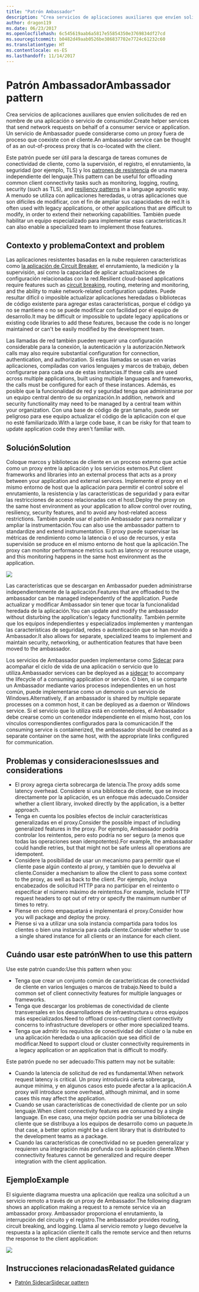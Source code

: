 ```yaml
---
title: "Patrón Ambassador"
description: "Crea servicios de aplicaciones auxiliares que envíen solicitudes de red en nombre de una aplicación o servicio de consumidor."
author: dragon119
ms.date: 06/23/2017
ms.openlocfilehash: 6c545619aab6a5817e55854350e3769834df27cd
ms.sourcegitcommit: b0482d49aab0526be386837702e7724c61232c60
ms.translationtype: HT
ms.contentlocale: es-ES
ms.lasthandoff: 11/14/2017
---
```

# <a name="ambassador-pattern"></a><span data-ttu-id="62f82-103">Patrón Ambassador</span><span class="sxs-lookup"><span data-stu-id="62f82-103">Ambassador pattern</span></span>

<span data-ttu-id="62f82-104">Crea servicios de aplicaciones auxiliares que envíen solicitudes de red en nombre de una aplicación o servicio de consumidor.</span><span class="sxs-lookup"><span data-stu-id="62f82-104">Create helper services that send network requests on behalf of a consumer service or application.</span></span> <span data-ttu-id="62f82-105">Un servicio de Ambassador puede considerarse como un proxy fuera de proceso que coexiste con el cliente.</span><span class="sxs-lookup"><span data-stu-id="62f82-105">An ambassador service can be thought of as an out-of-process proxy that is co-located with the client.</span></span>

<span data-ttu-id="62f82-106">Este patrón puede ser útil para la descarga de tareas comunes de conectividad de cliente, como la supervisión, el registro, el enrutamiento, la seguridad (por ejemplo, TLS) y los [patrones de resistencia][resiliency-patterns] de una manera independiente del lenguaje.</span><span class="sxs-lookup"><span data-stu-id="62f82-106">This pattern can be useful for offloading common client connectivity tasks such as monitoring, logging, routing, security (such as TLS), and [resiliency patterns][resiliency-patterns] in a language agnostic way.</span></span> <span data-ttu-id="62f82-107">A menudo se utiliza con aplicaciones heredadas, u otras aplicaciones que son difíciles de modificar, con el fin de ampliar sus capacidades de red.</span><span class="sxs-lookup"><span data-stu-id="62f82-107">It is often used with legacy applications, or other applications that are difficult to modify, in order to extend their networking capabilities.</span></span> <span data-ttu-id="62f82-108">También puede habilitar un equipo especializado para implementar esas características.</span><span class="sxs-lookup"><span data-stu-id="62f82-108">It can also enable a specialized team to implement those features.</span></span>

## <a name="context-and-problem"></a><span data-ttu-id="62f82-109">Contexto y problema</span><span class="sxs-lookup"><span data-stu-id="62f82-109">Context and problem</span></span>

<span data-ttu-id="62f82-110">Las aplicaciones resistentes basadas en la nube requieren características como [la aplicación de Circuit Breaker][circuit-breaker], el enrutamiento, la medición y la supervisión, así como la capacidad de aplicar actualizaciones de configuración relacionadas con la red.</span><span class="sxs-lookup"><span data-stu-id="62f82-110">Resilient cloud-based applications require features such as [circuit breaking][circuit-breaker], routing, metering and monitoring, and the ability to make network-related configuration updates.</span></span> <span data-ttu-id="62f82-111">Puede resultar difícil o imposible actualizar aplicaciones heredadas o bibliotecas de código existente para agregar estas características, porque el código ya no se mantiene o no se puede modificar con facilidad por el equipo de desarrollo.</span><span class="sxs-lookup"><span data-stu-id="62f82-111">It may be difficult or impossible to update legacy applications or existing code libraries to add these features, because the code is no longer maintained or can't be easily modified by the development team.</span></span>

<span data-ttu-id="62f82-112">Las llamadas de red también pueden requerir una configuración considerable para la conexión, la autenticación y la autorización.</span><span class="sxs-lookup"><span data-stu-id="62f82-112">Network calls may also require substantial configuration for connection, authentication, and authorization.</span></span> <span data-ttu-id="62f82-113">Si estas llamadas se usan en varias aplicaciones, compiladas con varios lenguajes y marcos de trabajo, deben configurarse para cada una de estas instancias.</span><span class="sxs-lookup"><span data-stu-id="62f82-113">If these calls are used across multiple applications, built using multiple languages and frameworks, the calls must be configured for each of these instances.</span></span> <span data-ttu-id="62f82-114">Además, es posible que la funcionalidad de red y seguridad tenga que administrarse por un equipo central dentro de su organización.</span><span class="sxs-lookup"><span data-stu-id="62f82-114">In addition, network and security functionality may need to be managed by a central team within your organization.</span></span> <span data-ttu-id="62f82-115">Con una base de código de gran tamaño, puede ser peligroso para ese equipo actualizar el código de la aplicación con el que no esté familiarizado.</span><span class="sxs-lookup"><span data-stu-id="62f82-115">With a large code base, it can be risky for that team to update application code they aren't familiar with.</span></span>

## <a name="solution"></a><span data-ttu-id="62f82-116">Solución</span><span class="sxs-lookup"><span data-stu-id="62f82-116">Solution</span></span>

<span data-ttu-id="62f82-117">Coloque marcos y bibliotecas de cliente en un proceso externo que actúe como un proxy entre la aplicación y los servicios externos.</span><span class="sxs-lookup"><span data-stu-id="62f82-117">Put client frameworks and libraries into an external process that acts as a proxy between your application and external services.</span></span> <span data-ttu-id="62f82-118">Implemente el proxy en el mismo entorno de host que la aplicación para permitir el control sobre el enrutamiento, la resistencia y las características de seguridad y para evitar las restricciones de acceso relacionadas con el host.</span><span class="sxs-lookup"><span data-stu-id="62f82-118">Deploy the proxy on the same host environment as your application to allow control over routing, resiliency, security features, and to avoid any host-related access restrictions.</span></span> <span data-ttu-id="62f82-119">También puede usar el patrón Ambassador para normalizar y ampliar la instrumentación.</span><span class="sxs-lookup"><span data-stu-id="62f82-119">You can also use the ambassador pattern to standardize and extend instrumentation.</span></span> <span data-ttu-id="62f82-120">El proxy puede supervisar las métricas de rendimiento como la latencia o el uso de recursos, y esta supervisión se produce en el mismo entorno de host que la aplicación.</span><span class="sxs-lookup"><span data-stu-id="62f82-120">The proxy can monitor performance metrics such as latency or resource usage, and this monitoring happens in the same host environment as the application.</span></span>

![](./_images/ambassador.png)

<span data-ttu-id="62f82-121">Las características que se descargan en Ambassador pueden administrarse independientemente de la aplicación.</span><span class="sxs-lookup"><span data-stu-id="62f82-121">Features that are offloaded to the ambassador can be managed independently of the application.</span></span> <span data-ttu-id="62f82-122">Puede actualizar y modificar Ambassador sin tener que tocar la funcionalidad heredada de la aplicación.</span><span class="sxs-lookup"><span data-stu-id="62f82-122">You can update and modify the ambassador without disturbing the application's legacy functionality.</span></span> <span data-ttu-id="62f82-123">También permite que los equipos independientes y especializados implementen y mantengan las características de seguridad, redes o autenticación que se han movido a Ambassador.</span><span class="sxs-lookup"><span data-stu-id="62f82-123">It also allows for separate, specialized teams to implement and maintain security, networking, or authentication features that have been moved to the ambassador.</span></span>

<span data-ttu-id="62f82-124">Los servicios de Ambassador pueden implementarse como [Sidecar][sidecar] para acompañar el ciclo de vida de una aplicación o servicio que lo utiliza.</span><span class="sxs-lookup"><span data-stu-id="62f82-124">Ambassador services can be deployed as a [sidecar][sidecar] to accompany the lifecycle of a consuming application or service.</span></span> <span data-ttu-id="62f82-125">O bien, si se comparte un Ambassador mediante varios procesos independientes en un host común, puede implementarse como un demonio o un servicio de Windows.</span><span class="sxs-lookup"><span data-stu-id="62f82-125">Alternatively, if an ambassador is shared by multiple separate processes on a common host, it can be deployed as a daemon or Windows service.</span></span> <span data-ttu-id="62f82-126">Si el servicio que lo utiliza está en contenedores, el Ambassador debe crearse como un contenedor independiente en el mismo host, con los vínculos correspondientes configurados para la comunicación.</span><span class="sxs-lookup"><span data-stu-id="62f82-126">If the consuming service is containerized, the ambassador should be created as a separate container on the same host, with the appropriate links configured for communication.</span></span>

## <a name="issues-and-considerations"></a><span data-ttu-id="62f82-127">Problemas y consideraciones</span><span class="sxs-lookup"><span data-stu-id="62f82-127">Issues and considerations</span></span>

- <span data-ttu-id="62f82-128">El proxy agrega cierta sobrecarga de latencia.</span><span class="sxs-lookup"><span data-stu-id="62f82-128">The proxy adds some latency overhead.</span></span> <span data-ttu-id="62f82-129">Considere si una biblioteca de cliente, que se invoca directamente por la aplicación, es un enfoque más adecuado.</span><span class="sxs-lookup"><span data-stu-id="62f82-129">Consider whether a client library, invoked directly by the application, is a better approach.</span></span>
- <span data-ttu-id="62f82-130">Tenga en cuenta los posibles efectos de incluir características generalizadas en el proxy.</span><span class="sxs-lookup"><span data-stu-id="62f82-130">Consider the possible impact of including generalized features in the proxy.</span></span> <span data-ttu-id="62f82-131">Por ejemplo, Ambassador podría controlar los reintentos, pero esto podría no ser seguro (a menos que todas las operaciones sean idempotentes).</span><span class="sxs-lookup"><span data-stu-id="62f82-131">For example, the ambassador could handle retries, but that might not be safe unless all operations are idempotent.</span></span>
- <span data-ttu-id="62f82-132">Considere la posibilidad de usar un mecanismo para permitir que el cliente pase algún contexto al proxy, y también que lo devuelva al cliente.</span><span class="sxs-lookup"><span data-stu-id="62f82-132">Consider a mechanism to allow the client to pass some context to the proxy, as well as back to the client.</span></span> <span data-ttu-id="62f82-133">Por ejemplo, incluya encabezados de solicitud HTTP para no participar en el reintento o especificar el número máximo de reintentos.</span><span class="sxs-lookup"><span data-stu-id="62f82-133">For example, include HTTP request headers to opt out of retry or specify the maximum number of times to retry.</span></span>
- <span data-ttu-id="62f82-134">Piense en cómo empaquetará e implementará el proxy.</span><span class="sxs-lookup"><span data-stu-id="62f82-134">Consider how you will package and deploy the proxy.</span></span>
- <span data-ttu-id="62f82-135">Piense si va a utilizar una sola instancia compartida para todos los clientes o bien una instancia para cada cliente.</span><span class="sxs-lookup"><span data-stu-id="62f82-135">Consider whether to use a single shared instance for all clients or an instance for each client.</span></span>

## <a name="when-to-use-this-pattern"></a><span data-ttu-id="62f82-136">Cuándo usar este patrón</span><span class="sxs-lookup"><span data-stu-id="62f82-136">When to use this pattern</span></span>

<span data-ttu-id="62f82-137">Use este patrón cuando:</span><span class="sxs-lookup"><span data-stu-id="62f82-137">Use this pattern when you:</span></span>

- <span data-ttu-id="62f82-138">Tenga que crear un conjunto común de características de conectividad de cliente en varios lenguajes o marcos de trabajo.</span><span class="sxs-lookup"><span data-stu-id="62f82-138">Need to build a common set of client connectivity features for multiple languages or frameworks.</span></span>
- <span data-ttu-id="62f82-139">Tenga que descargar los problemas de conectividad de cliente transversales en los desarrolladores de infraestructura u otros equipos más especializados.</span><span class="sxs-lookup"><span data-stu-id="62f82-139">Need to offload cross-cutting client connectivity concerns to infrastructure developers or other more specialized teams.</span></span>
- <span data-ttu-id="62f82-140">Tenga que admitir los requisitos de conectividad del clúster o la nube en una aplicación heredada o una aplicación que sea difícil de modificar.</span><span class="sxs-lookup"><span data-stu-id="62f82-140">Need to support cloud or cluster connectivity requirements in a legacy application or an application that is difficult to modify.</span></span>

<span data-ttu-id="62f82-141">Este patrón puede no ser adecuado:</span><span class="sxs-lookup"><span data-stu-id="62f82-141">This pattern may not be suitable:</span></span>

- <span data-ttu-id="62f82-142">Cuando la latencia de solicitud de red es fundamental.</span><span class="sxs-lookup"><span data-stu-id="62f82-142">When network request latency is critical.</span></span> <span data-ttu-id="62f82-143">Un proxy introducirá cierta sobrecarga, aunque mínima, y en algunos casos esto puede afectar a la aplicación.</span><span class="sxs-lookup"><span data-stu-id="62f82-143">A proxy will introduce some overhead, although minimal, and in some cases this may affect the application.</span></span>
- <span data-ttu-id="62f82-144">Cuando se usan características de conectividad de cliente por un solo lenguaje.</span><span class="sxs-lookup"><span data-stu-id="62f82-144">When client connectivity features are consumed by a single language.</span></span> <span data-ttu-id="62f82-145">En ese caso, una mejor opción podría ser una biblioteca de cliente que se distribuya a los equipos de desarrollo como un paquete.</span><span class="sxs-lookup"><span data-stu-id="62f82-145">In that case, a better option might be a client library that is distributed to the development teams as a package.</span></span>
- <span data-ttu-id="62f82-146">Cuando las características de conectividad no se pueden generalizar y requieren una integración más profunda con la aplicación cliente.</span><span class="sxs-lookup"><span data-stu-id="62f82-146">When connectivity features cannot be generalized and require deeper integration with the client application.</span></span>

## <a name="example"></a><span data-ttu-id="62f82-147">Ejemplo</span><span class="sxs-lookup"><span data-stu-id="62f82-147">Example</span></span>

<span data-ttu-id="62f82-148">El siguiente diagrama muestra una aplicación que realiza una solicitud a un servicio remoto a través de un proxy de Ambassador.</span><span class="sxs-lookup"><span data-stu-id="62f82-148">The following diagram shows an application making a request to a remote service via an ambassador proxy.</span></span> <span data-ttu-id="62f82-149">Ambassador proporciona el enrutamiento, la interrupción del circuito y el registro.</span><span class="sxs-lookup"><span data-stu-id="62f82-149">The ambassador provides routing, circuit breaking, and logging.</span></span> <span data-ttu-id="62f82-150">Llama al servicio remoto y luego devuelve la respuesta a la aplicación cliente:</span><span class="sxs-lookup"><span data-stu-id="62f82-150">It calls the remote service and then returns the response to the client application:</span></span>

![](./_images/ambassador-example.png) 

## <a name="related-guidance"></a><span data-ttu-id="62f82-151">Instrucciones relacionadas</span><span class="sxs-lookup"><span data-stu-id="62f82-151">Related guidance</span></span>

- [<span data-ttu-id="62f82-152">Patrón Sidecar</span><span class="sxs-lookup"><span data-stu-id="62f82-152">Sidecar pattern</span></span>](./sidecar.md)

<!-- links -->

[circuit-breaker]: ./circuit-breaker.md
[resiliency-patterns]: ./category/resiliency.md
[sidecar]: ./sidecar.md
